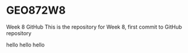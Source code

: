 # GEO872W8
Week 8 GitHub
This is the repository for Week 8, first commit to GitHub repository

hello hello hello

